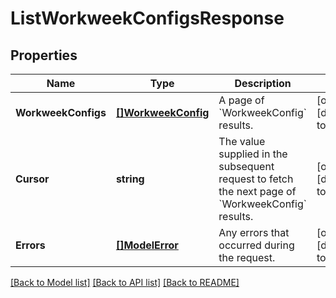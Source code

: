 # ListWorkweekConfigsResponse

## Properties

 Name                | Type                                      | Description                                                                                                | Notes                        
---------------------|-------------------------------------------|------------------------------------------------------------------------------------------------------------|------------------------------
 **WorkweekConfigs** | [**[]WorkweekConfig**](WorkweekConfig.md) | A page of &#x60;WorkweekConfig&#x60; results.                                                              | [optional] [default to null] 
 **Cursor**          | **string**                                | The value supplied in the subsequent request to fetch the next page of &#x60;WorkweekConfig&#x60; results. | [optional] [default to null] 
 **Errors**          | [**[]ModelError**](Error.md)              | Any errors that occurred during the request.                                                               | [optional] [default to null] 

[[Back to Model list]](../README.md#documentation-for-models) [[Back to API list]](../README.md#documentation-for-api-endpoints) [[Back to README]](../README.md)

